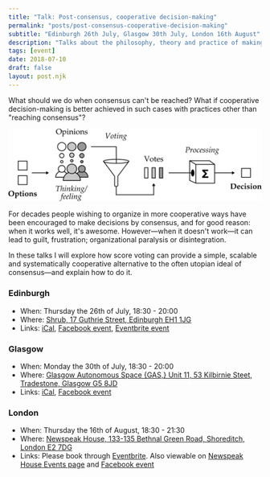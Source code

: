 ```yaml
---
title: "Talk: Post-consensus, cooperative decision-making"
permalink: "posts/post-consensus-cooperative-decision-making"
subtitle: "Edinburgh 26th July, Glasgow 30th July, London 16th August"
description: "Talks about the philosophy, theory and practice of making cooperative decisions when consensus is not possible."
tags: [event]
date: 2018-07-10
draft: false
layout: post.njk
---
```


What should we do when consensus can't be reached? What if cooperative decision-making is better achieved in such cases with practices other than "reaching consensus"?

![](img/pccdm_dmexpanded.png)

For decades people wishing to organize in more cooperative ways have been encouraged to make decisions by consensus, and for good reason: when it works well, it's awesome. However—when it doesn't work—it can lead to  guilt, frustration; organizational paralysis or disintegration.

In these talks I will explore how score voting can provide a simple, scalable and systematically cooperative alternative to the often utopian ideal of consensus—and explain how to do it.

### Edinburgh
- When: Thursday the 26th of July, 18:30 - 20:00
- Where: [Shrub, 17 Guthrie Street, Edinburgh EH1 1JG](https://www.openstreetmap.org/node/3972572583#map=19/55.94823/-3.18844&layers=N)
- Links: [iCal](data/2018-07-26_Post-consensus,_cooperative_decision-making_talk_@_Shrub.ics), [Facebook event](https://www.facebook.com/events/251221582324340/), [Eventbrite event](https://www.eventbrite.co.uk/e/post-consensus-cooperative-decision-making-tickets-47851556293?aff=efbeventtix)

### Glasgow
- When: Monday the 30th of July, 18:30 - 20:00
- Where: [Glasgow Autonomous Space {GAS,} Unit 11, 53 Kilbirnie Steet, Tradestone, Glasgow G5 8JD](https://www.openstreetmap.org/way/169761241)
- Links: [iCal](data/2018-07-30_Post-consensus,_cooperative_decision-making_talk_@_GAS.ics), [Facebook event](https://www.facebook.com/events/197830640883115/)

### London
- When: Thursday the 16th of August, 18:30 - 21:30
- Where: [Newspeak House, 133-135 Bethnal Green Road, Shoreditch, London E2 7DG](https://www.google.co.uk/maps/place/Newspeak+House/@51.5250985,-0.0734279,17z/data=!3m1!4b1!4m7!1m4!3m3!1s0x48761cb7f97779b1:0xdd191795dcc3bd07!2s135+Bethnal+Green+Rd,+London+E2!3b1!3m1!1s0x48761cb7f0bd369f:0x8e14db13c9e8ae7f?shorturl=1)
- Links: Please book through [Eventbrite](https://www.eventbrite.co.uk/e/round-table-on-post-consensus-cooperative-decision-making-tickets-48757539112). Also viewable on [Newspeak House Events page](https://www.nwspk.com/events) and [Facebook event](https://www.facebook.com/events/253216935292961/?notif_t=plan_user_invited&notif_id=1533410894807171)


